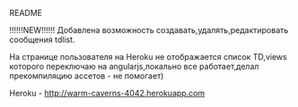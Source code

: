  README

 !!!!!!NEW!!!!!! Добавлена возможность создавать,удалять,редактировать сообщения tdlist.
 
На странице пользователя на Heroku не отображается список TD,views которого переключаю на angularjs,локально все работает,делал прекомпиляцию ассетов - не помогает)

Heroku - http://warm-caverns-4042.herokuapp.com

